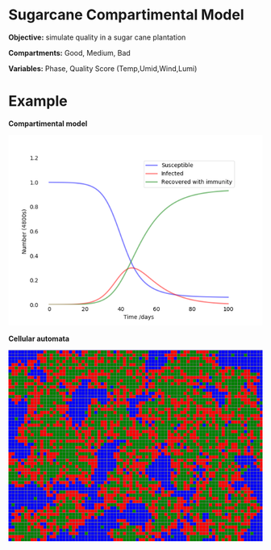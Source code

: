 # Sugarcane Compartimental Model

<b>Objective:</b> simulate quality in a sugar cane plantation

<b>Compartments:</b> Good, Medium, Bad

<b>Variables:</b> Phase, Quality Score (Temp,Umid,Wind,Lumi)


# Example 

<b>Compartimental model</b> 

<img src="myplot.png">


<b>Cellular automata</b>

<img src="ac.png">

